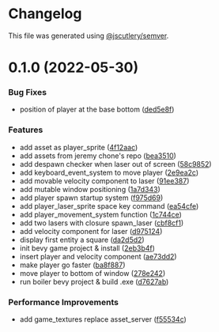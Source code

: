# Changelog

This file was generated using [@jscutlery/semver](https://github.com/jscutlery/semver).

# 0.1.0 (2022-05-30)


### Bug Fixes

* position of player at the base bottom ([ded5e8f](https://github.com/lloydlobo/mononom-rust/commit/ded5e8fb7ed80fec49928692f1612828808f07d7))


### Features

* add asset as player_sprite ([4f12aac](https://github.com/lloydlobo/mononom-rust/commit/4f12aac3ead74dae6cd666455f3e92bf298af668))
* add assets from jeremy chone's repo ([bea3510](https://github.com/lloydlobo/mononom-rust/commit/bea3510ef7a92eb288225056aefbeb605e3a4e19))
* add despawn checker when laser out of screen ([58c9852](https://github.com/lloydlobo/mononom-rust/commit/58c9852c282ed2f1eb8c41be559b6d900e0beb07))
* add keyboard_event_system to move player ([2e9ea2c](https://github.com/lloydlobo/mononom-rust/commit/2e9ea2ca1b836cad698b1a164189bb55eb2a425e))
* add movable velocity component to laser ([91ee387](https://github.com/lloydlobo/mononom-rust/commit/91ee3879a0c9e118078150b38e46175e4ce13b89))
* add mutable window positioning ([1a7d343](https://github.com/lloydlobo/mononom-rust/commit/1a7d343c94f419651603913979334c19531c7c70))
* add player spawn startup system ([f975d69](https://github.com/lloydlobo/mononom-rust/commit/f975d691a8dc3bf40826c15d8bea61aafaa7b343))
* add player_laser_sprite space key command ([ea54cfe](https://github.com/lloydlobo/mononom-rust/commit/ea54cfeba43a8b6dcdca8f32b3943ab47f637e50))
* add player_movement_system function ([1c744ce](https://github.com/lloydlobo/mononom-rust/commit/1c744ceed0ab7809e9686b62f3bb091877c92a55))
* add two lasers with closure spawn_laser ([cbf8cf1](https://github.com/lloydlobo/mononom-rust/commit/cbf8cf1ed941d82f4426107ae121a128738a63ad))
* add velocity component for laser ([d975124](https://github.com/lloydlobo/mononom-rust/commit/d9751242925eef193bac66533316bf92dc179042))
* display first entity a square ([da2d5d2](https://github.com/lloydlobo/mononom-rust/commit/da2d5d22424ac1be696498b1ee297d00aa6b85f5))
* init bevy game project & install ([2eb3b4f](https://github.com/lloydlobo/mononom-rust/commit/2eb3b4fd82161efb6b9786525fcdcfad188a9fa3))
* insert player and velocity component ([ae73dd2](https://github.com/lloydlobo/mononom-rust/commit/ae73dd2bcb70367bd5a45b822b88ecfa409261a7))
* make player go faster ([ba8f887](https://github.com/lloydlobo/mononom-rust/commit/ba8f887ca8519d3b7053990b31315b011c4ec2a0))
* move player to bottom of window ([278e242](https://github.com/lloydlobo/mononom-rust/commit/278e24211325eab07c51802381bbc87ee2ed790b))
* run boiler bevy project & build .exe ([d7627ab](https://github.com/lloydlobo/mononom-rust/commit/d7627abb33d09045274d7c8c11a1d1e27be14156))


### Performance Improvements

* add game_textures replace asset_server ([f55534c](https://github.com/lloydlobo/mononom-rust/commit/f55534c62d13515b770a7b0477c020033060a15d))
